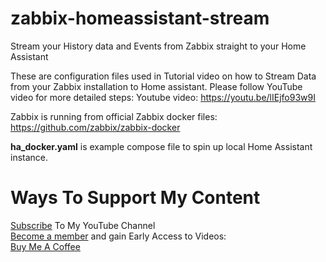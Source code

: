 # zabbix-homeassistant-stream
Stream your History data and Events from Zabbix straight to your Home Assistant

These are configuration files used in Tutorial video on how to Stream Data from your Zabbix installation to Home assistant.
Please follow YouTube video for more detailed steps:
Youtube video: https://youtu.be/lIEjfo93w9I

Zabbix is running from official Zabbix docker files:
https://github.com/zabbix/zabbix-docker

**ha_docker.yaml** is example compose file to spin up local Home Assistant instance.

# Ways To Support My Content
[Subscribe](https://www.youtube.com/@DmitryLambert?sub_confirmation=1) To My YouTube Channel  
[Become a member](https://www.youtube.com/@DmitryLambert/join) and gain Early Access to Videos:  
[Buy Me A Coffee](https://www.buymeacoffee.com/dmitrylambert)
